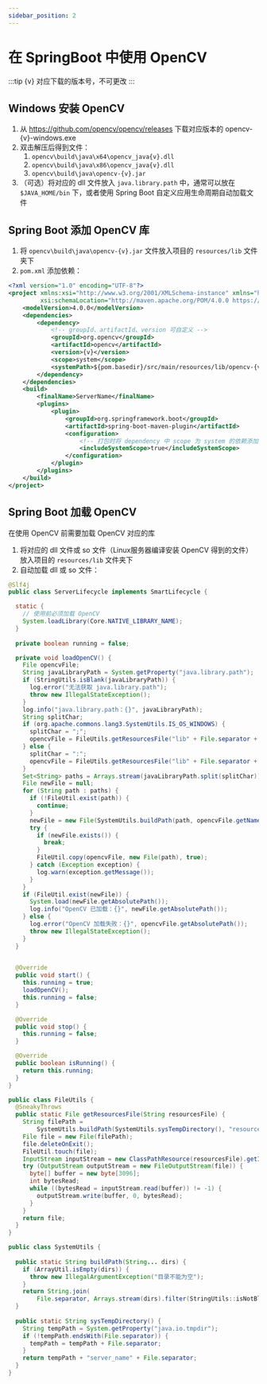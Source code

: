 ```yaml
---
sidebar_position: 2
---
```


# 在 SpringBoot 中使用 OpenCV

:::tip
\{v} 对应下载的版本号，不可更改
:::

## Windows 安装 OpenCV

1. 从 https://github.com/opencv/opencv/releases 下载对应版本的 opencv-\{v}-windows.exe
2. 双击解压后得到文件：
    1. `opencv\build\java\x64\opencv_java{v}.dll`
    2. `opencv\build\java\x86\opencv_java{v}.dll`
    3. `opencv\build\java\opencv-{v}.jar`
3. （可选）将对应的 dll 文件放入 `java.library.path` 中，通常可以放在 `$JAVA_HOME/bin` 下，或者使用 Spring Boot 自定义应用生命周期自动加载文件

## Spring Boot 添加 OpenCV 库

1. 将 `opencv\build\java\opencv-{v}.jar` 文件放入项目的 `resources/lib` 文件夹下
2. `pom.xml` 添加依赖：

```xml title="pom.xml"
<?xml version="1.0" encoding="UTF-8"?>
<project xmlns:xsi="http://www.w3.org/2001/XMLSchema-instance" xmlns="http://maven.apache.org/POM/4.0.0"
         xsi:schemaLocation="http://maven.apache.org/POM/4.0.0 https://maven.apache.org/xsd/maven-4.0.0.xsd">
    <modelVersion>4.0.0</modelVersion>
    <dependencies>
        <dependency>
            <!-- groupId、artifactId、version 可自定义 -->
            <groupId>org.opencv</groupId>
            <artifactId>opencv</artifactId>
            <version>{v}</version>
            <scope>system</scope>
            <systemPath>${pom.basedir}/src/main/resources/lib/opencv-{v}.jar</systemPath>
        </dependency>
    </dependencies>
    <build>
        <finalName>ServerName</finalName>
        <plugins>
            <plugin>
                <groupId>org.springframework.boot</groupId>
                <artifactId>spring-boot-maven-plugin</artifactId>
                <configuration>
                    <!-- 打包时将 dependency 中 scope 为 system 的依赖添加到打包的文件中 -->
                    <includeSystemScope>true</includeSystemScope>
                </configuration>
            </plugin>
        </plugins>
    </build>
</project>
```

## Spring Boot 加载 OpenCV

在使用 OpenCV 前需要加载 OpenCV 对应的库

1. 将对应的 dll 文件或 so 文件（Linux服务器编译安装 OpenCV 得到的文件）放入项目的 `resources/lib` 文件夹下
2. 自动加载 dll 或 so 文件：

```java title="ServerLifecycle.java"
@Slf4j
public class ServerLifecycle implements SmartLifecycle {

  static {
    // 使用前必须加载 OpenCV 
    System.loadLibrary(Core.NATIVE_LIBRARY_NAME);
  }
  
  private boolean running = false;

  private void loadOpenCV() {
    File opencvFile;
    String javaLibraryPath = System.getProperty("java.library.path");
    if (StringUtils.isBlank(javaLibraryPath)) {
      log.error("无法获取 java.library.path");
      throw new IllegalStateException();
    }
    log.info("java.library.path：{}", javaLibraryPath);
    String splitChar;
    if (org.apache.commons.lang3.SystemUtils.IS_OS_WINDOWS) {
      splitChar = ";";
      opencvFile = FileUtils.getResourcesFile("lib" + File.separator + "opencv_java{v}.dll");
    } else {
      splitChar = ":";
      opencvFile = FileUtils.getResourcesFile("lib" + File.separator + "libopencv_java{v}.so");
    }
    Set<String> paths = Arrays.stream(javaLibraryPath.split(splitChar)).collect(Collectors.toSet());
    File newFile = null;
    for (String path : paths) {
      if (!FileUtil.exist(path)) {
        continue;
      }
      newFile = new File(SystemUtils.buildPath(path, opencvFile.getName()));
      try {
        if (newFile.exists()) {
          break;
        }
        FileUtil.copy(opencvFile, new File(path), true);
      } catch (Exception exception) {
        log.warn(exception.getMessage());
      }
    }
    if (FileUtil.exist(newFile)) {
      System.load(newFile.getAbsolutePath());
      log.info("OpenCV 已加载：{}", newFile.getAbsolutePath());
    } else {
      log.error("OpenCV 加载失败：{}", opencvFile.getAbsolutePath());
      throw new IllegalStateException();
    }
  }

  
  @Override
  public void start() {
    this.running = true;
    loadOpenCV();
    this.running = false;
  }

  @Override
  public void stop() {
    this.running = false;
  }

  @Override
  public boolean isRunning() {
    return this.running;
  }
}
```

```java title="FileUtils.java"
public class FileUtils {
  @SneakyThrows
  public static File getResourcesFile(String resourcesFile) {
    String filePath =
        SystemUtils.buildPath(SystemUtils.sysTempDirectory(), "resources", resourcesFile);
    File file = new File(filePath);
    file.deleteOnExit();
    FileUtil.touch(file);
    InputStream inputStream = new ClassPathResource(resourcesFile).getInputStream();
    try (OutputStream outputStream = new FileOutputStream(file)) {
      byte[] buffer = new byte[3096];
      int bytesRead;
      while ((bytesRead = inputStream.read(buffer)) != -1) {
        outputStream.write(buffer, 0, bytesRead);
      }
    }
    return file;
  }
}
```

```java title="SystemUtils.java"
public class SystemUtils {
  
  public static String buildPath(String... dirs) {
    if (ArrayUtil.isEmpty(dirs)) {
      throw new IllegalArgumentException("目录不能为空");
    }
    return String.join(
        File.separator, Arrays.stream(dirs).filter(StringUtils::isNotBlank).toList());
  }
  
  public static String sysTempDirectory() {
    String tempPath = System.getProperty("java.io.tmpdir");
    if (!tempPath.endsWith(File.separator)) {
      tempPath = tempPath + File.separator;
    }
    return tempPath + "server_name" + File.separator;
  }
}
```
